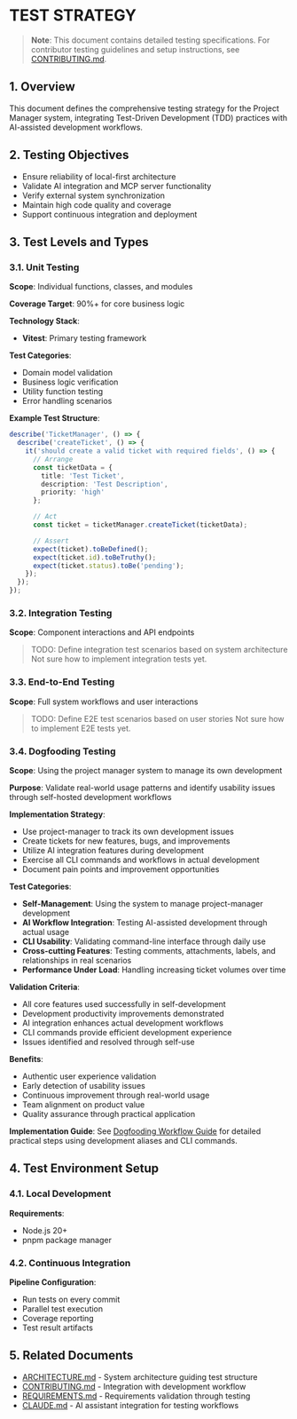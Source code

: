 # TEST STRATEGY

> **Note**: This document contains detailed testing specifications. For contributor testing guidelines and setup instructions, see [CONTRIBUTING.md](../CONTRIBUTING.md).

## 1. Overview

This document defines the comprehensive testing strategy for the Project Manager system, integrating Test-Driven Development (TDD) practices with AI-assisted development workflows.

## 2. Testing Objectives

- Ensure reliability of local-first architecture
- Validate AI integration and MCP server functionality
- Verify external system synchronization
- Maintain high code quality and coverage
- Support continuous integration and deployment

## 3. Test Levels and Types

### 3.1. Unit Testing

**Scope**: Individual functions, classes, and modules

**Coverage Target**: 90%+ for core business logic

**Technology Stack**:

- **Vitest**: Primary testing framework

**Test Categories**:

- Domain model validation
- Business logic verification
- Utility function testing
- Error handling scenarios

**Example Test Structure**:

```typescript
describe('TicketManager', () => {
  describe('createTicket', () => {
    it('should create a valid ticket with required fields', () => {
      // Arrange
      const ticketData = {
        title: 'Test Ticket',
        description: 'Test Description',
        priority: 'high'
      };

      // Act
      const ticket = ticketManager.createTicket(ticketData);

      // Assert
      expect(ticket).toBeDefined();
      expect(ticket.id).toBeTruthy();
      expect(ticket.status).toBe('pending');
    });
  });
});
```

### 3.2. Integration Testing

**Scope**: Component interactions and API endpoints

> TODO: Define integration test scenarios based on system architecture
> Not sure how to implement integration tests yet.

### 3.3. End-to-End Testing

**Scope**: Full system workflows and user interactions

> TODO: Define E2E test scenarios based on user stories
> Not sure how to implement E2E tests yet.

### 3.4. Dogfooding Testing

**Scope**: Using the project manager system to manage its own development

**Purpose**: Validate real-world usage patterns and identify usability issues through self-hosted development workflows

**Implementation Strategy**:

- Use project-manager to track its own development issues
- Create tickets for new features, bugs, and improvements
- Utilize AI integration features during development
- Exercise all CLI commands and workflows in actual development
- Document pain points and improvement opportunities

**Test Categories**:

- **Self-Management**: Using the system to manage project-manager development
- **AI Workflow Integration**: Testing AI-assisted development through actual usage
- **CLI Usability**: Validating command-line interface through daily use
- **Cross-cutting Features**: Testing comments, attachments, labels, and relationships in real scenarios
- **Performance Under Load**: Handling increasing ticket volumes over time

**Validation Criteria**:

- All core features used successfully in self-development
- Development productivity improvements demonstrated
- AI integration enhances actual development workflows
- CLI commands provide efficient development experience
- Issues identified and resolved through self-use

**Benefits**:

- Authentic user experience validation
- Early detection of usability issues
- Continuous improvement through real-world usage
- Team alignment on product value
- Quality assurance through practical application

**Implementation Guide**: See [Dogfooding Workflow Guide](./dogfooding-workflow.md) for detailed practical steps using development aliases and CLI commands.

## 4. Test Environment Setup

### 4.1. Local Development

**Requirements**:

- Node.js 20+
- pnpm package manager

### 4.2. Continuous Integration

**Pipeline Configuration**:

- Run tests on every commit
- Parallel test execution
- Coverage reporting
- Test result artifacts

## 5. Related Documents

- [ARCHITECTURE.md](./architecture/ARCHITECTURE.md) - System architecture guiding test structure
- [CONTRIBUTING.md](../CONTRIBUTING.md) - Integration with development workflow
- [REQUIREMENTS.md](./domain/REQUIREMENTS.md) - Requirements validation through testing
- [CLAUDE.md](../CLAUDE.md) - AI assistant integration for testing workflows
